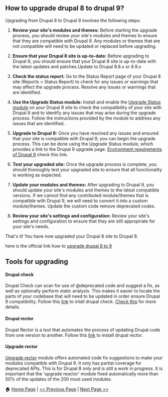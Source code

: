 ## How to upgrade drupal 8 to drupal 9? ##

Upgrading from Drupal 8 to Drupal 9 involves the following steps:

1. **Review your site's modules and themes:** Before starting the upgrade process, you should review your site's modules and themes to ensure that they are compatible with Drupal 9. Any modules or themes that are not compatible will need to be updated or replaced before upgrading. 

2. **Ensure that your Drupal 8 site is up-to-date:** Before upgrading to Drupal 9, you should ensure that your Drupal 8 site is up-to-date with the latest updates and patches.Update to Drupal 8.8.x or 8.9.x

3. **Check the status report:** Go to the Status Report page of your Drupal 8 site (Reports > Status Report) to check for any issues or warnings that may affect the upgrade process. Resolve any issues or warnings that are identified.

4. **Use the Upgrade Status module:** Install and enable the [Upgrade Status module](https://www.drupal.org/project/upgrade_status) on your Drupal 8 site to check the compatibility of your site with Drupal 9 and to identify any issues that may arise during the upgrade process. Follow the instructions provided by the module to address any issues that are identified.

5. **Upgrade to Drupal 9:** Once you have resolved any issues and ensured that your site is compatible with Drupal 9, you can begin the upgrade process. This can be done using the Upgrade Status module, which provides a link to the Drupal 9 upgrade page. [Environment requirements of Drupal 9](https://www.drupal.org/docs/understanding-drupal/how-drupal-9-was-made-and-what-is-included/environment-requirements-of-drupal-9) check this link.

6. **Test your upgraded site:** Once the upgrade process is complete, you should thoroughly test your upgraded site to ensure that all functionality is working as expected.

7. **Update your modules and themes:** After upgrading to Drupal 9, you should update your site's modules and themes to the latest compatible versions.  If we cannot find any contributed module/themes that is compatible with Drupal 9, we will need to convert it into a custom module/themes. Update the custom code remove deprecated codes.

8. **Review your site's settings and configuration:** Review your site's settings and configuration to ensure that they are still appropriate for your site's needs.

That's it! You have now upgraded your Drupal 8 site to Drupal 9.

here is the official link how to [upgrade drupal 8 to 9](https://www.drupal.org/docs/upgrading-drupal/drupal-8-and-higher)


## Tools for upgrading ##

#### Drupal check ####
Drupal Check can scan for use of @deprecated code and suggest a fix, as well as optionally perform static analysis. This makes it easier to locate the parts of your codebase that will need to be updated in order ensure Drupal 9 compatibility.
Follow this [link](https://github.com/mglaman/drupal-check) to intall drupal check.
[Check this](https://mglaman.dev/blog/proper-introduction-drupal-check) for more details.

#### Drupal rector #### 
Drupal Rector is a tool that automates the process of updating Drupal code from one version to another. Follow this [link](https://github.com/palantirnet/drupal-rector) to install drupal rector.

#### Upgrade rector ####
[Upgrade rector](https://www.drupal.org/project/upgrade_rector) module offers automated code fix suggestions to make your modules compatible with Drupal 9.  It only has partial coverage for deprecated APIs. This is for Drupal 8 only and is still a work in progress.
It is important that the 'upgrade reactor' module fixed automatically more than 50% of the updates of the 200 most used modules.




:house: [Home Page](README.md) | [<< Previous Page](README.md) | [Next Page >>](drupal-8-to-9-upgrade-demo.md)


